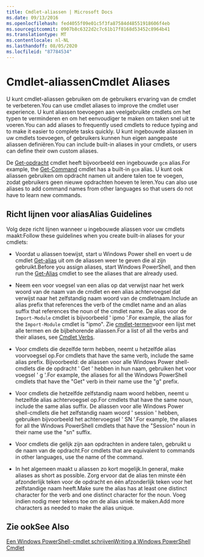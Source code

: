 ```yaml
---
title: Cmdlet-aliassen | Microsoft Docs
ms.date: 09/13/2016
ms.openlocfilehash: fed4055f09e01c5f3fa87584d48551918606f4eb
ms.sourcegitcommit: 0907b8c6322d2c7c61b17f8168d53452c8964b41
ms.translationtype: MT
ms.contentlocale: nl-NL
ms.lasthandoff: 08/05/2020
ms.locfileid: "87784534"
---
```

# <a name="cmdlet-aliases"></a><span data-ttu-id="180bf-102">Cmdlet-aliassen</span><span class="sxs-lookup"><span data-stu-id="180bf-102">Cmdlet Aliases</span></span>

<span data-ttu-id="180bf-103">U kunt cmdlet-aliassen gebruiken om de gebruikers ervaring van de cmdlet te verbeteren.</span><span class="sxs-lookup"><span data-stu-id="180bf-103">You can use cmdlet aliases to improve the cmdlet user experience.</span></span> <span data-ttu-id="180bf-104">U kunt aliassen toevoegen aan veelgebruikte cmdlets om het typen te verminderen en om het eenvoudiger te maken om taken snel uit te voeren.</span><span class="sxs-lookup"><span data-stu-id="180bf-104">You can add aliases to frequently used cmdlets to reduce typing and to make it easier to complete tasks quickly.</span></span> <span data-ttu-id="180bf-105">U kunt ingebouwde aliassen in uw cmdlets toevoegen, of gebruikers kunnen hun eigen aangepaste aliassen definiëren.</span><span class="sxs-lookup"><span data-stu-id="180bf-105">You can include built-in aliases in your cmdlets, or users can define their own custom aliases.</span></span>

<span data-ttu-id="180bf-106">De [Get-opdracht](/powershell/module/microsoft.powershell.core/get-command) cmdlet heeft bijvoorbeeld een ingebouwde `gcm` alias.</span><span class="sxs-lookup"><span data-stu-id="180bf-106">For example, the [Get-Command](/powershell/module/microsoft.powershell.core/get-command) cmdlet has a built-in `gcm` alias.</span></span> <span data-ttu-id="180bf-107">U kunt ook aliassen gebruiken om opdracht namen uit andere talen toe te voegen, zodat gebruikers geen nieuwe opdrachten hoeven te leren.</span><span class="sxs-lookup"><span data-stu-id="180bf-107">You can also use aliases to add command names from other languages so that users do not have to learn new commands.</span></span>

## <a name="alias-guidelines"></a><span data-ttu-id="180bf-108">Richt lijnen voor alias</span><span class="sxs-lookup"><span data-stu-id="180bf-108">Alias Guidelines</span></span>

<span data-ttu-id="180bf-109">Volg deze richt lijnen wanneer u ingebouwde aliassen voor uw cmdlets maakt:</span><span class="sxs-lookup"><span data-stu-id="180bf-109">Follow these guidelines when you create built-in aliases for your cmdlets:</span></span>

- <span data-ttu-id="180bf-110">Voordat u aliassen toewijst, start u Windows Power shell en voert u de cmdlet [Get-alias](/powershell/module/Microsoft.PowerShell.Utility/Get-Alias) uit om de aliassen weer te geven die al zijn gebruikt.</span><span class="sxs-lookup"><span data-stu-id="180bf-110">Before you assign aliases, start Windows PowerShell, and then run the [Get-Alias](/powershell/module/Microsoft.PowerShell.Utility/Get-Alias) cmdlet to see the aliases that are already used.</span></span>

- <span data-ttu-id="180bf-111">Neem een voor voegsel van een alias op dat verwijst naar het werk woord van de naam van de cmdlet en een alias achtervoegsel dat verwijst naar het zelfstandig naam woord van de cmdletnaam.</span><span class="sxs-lookup"><span data-stu-id="180bf-111">Include an alias prefix that references the verb of the cmdlet name and an alias suffix that references the noun of the cmdlet name.</span></span> <span data-ttu-id="180bf-112">De alias voor de `Import-Module` cmdlet is bijvoorbeeld ' ipmo '.</span><span class="sxs-lookup"><span data-stu-id="180bf-112">For example, the alias for the `Import-Module` cmdlet is "ipmo".</span></span> <span data-ttu-id="180bf-113">Zie [cmdlet-termen](./approved-verbs-for-windows-powershell-commands.md)voor een lijst met alle termen en de bijbehorende aliassen.</span><span class="sxs-lookup"><span data-stu-id="180bf-113">For a list of all the verbs and their aliases, see [Cmdlet Verbs](./approved-verbs-for-windows-powershell-commands.md).</span></span>

- <span data-ttu-id="180bf-114">Voor cmdlets die dezelfde term hebben, neemt u hetzelfde alias voorvoegsel op.</span><span class="sxs-lookup"><span data-stu-id="180bf-114">For cmdlets that have the same verb, include the same alias prefix.</span></span> <span data-ttu-id="180bf-115">Bijvoorbeeld: de aliassen voor alle Windows Power shell-cmdlets die de opdracht ' Get ' hebben in hun naam, gebruiken het voor voegsel ' g '.</span><span class="sxs-lookup"><span data-stu-id="180bf-115">For example, the aliases for all the Windows PowerShell cmdlets that have the "Get" verb in their name use the "g" prefix.</span></span>

- <span data-ttu-id="180bf-116">Voor cmdlets die hetzelfde zelfstandig naam woord hebben, neemt u hetzelfde alias achtervoegsel op.</span><span class="sxs-lookup"><span data-stu-id="180bf-116">For cmdlets that have the same noun, include the same alias suffix.</span></span> <span data-ttu-id="180bf-117">De aliassen voor alle Windows Power shell-cmdlets die het zelfstandig naam woord ' session ' hebben, gebruiken bijvoorbeeld het achtervoegsel ' SN '.</span><span class="sxs-lookup"><span data-stu-id="180bf-117">For example, the aliases for all the Windows PowerShell cmdlets that have the "Session" noun in their name use the "sn" suffix.</span></span>

- <span data-ttu-id="180bf-118">Voor cmdlets die gelijk zijn aan opdrachten in andere talen, gebruikt u de naam van de opdracht.</span><span class="sxs-lookup"><span data-stu-id="180bf-118">For cmdlets that are equivalent to commands in other languages, use the name of the command.</span></span>

- <span data-ttu-id="180bf-119">In het algemeen maakt u aliassen zo kort mogelijk.</span><span class="sxs-lookup"><span data-stu-id="180bf-119">In general, make aliases as short as possible.</span></span> <span data-ttu-id="180bf-120">Zorg ervoor dat de alias ten minste één afzonderlijk teken voor de opdracht en één afzonderlijk teken voor het zelfstandige naam heeft.</span><span class="sxs-lookup"><span data-stu-id="180bf-120">Make sure the alias has at least one distinct character for the verb and one distinct character for the noun.</span></span> <span data-ttu-id="180bf-121">Voeg indien nodig meer tekens toe om de alias uniek te maken.</span><span class="sxs-lookup"><span data-stu-id="180bf-121">Add more characters as needed to make the alias unique.</span></span>

## <a name="see-also"></a><span data-ttu-id="180bf-122">Zie ook</span><span class="sxs-lookup"><span data-stu-id="180bf-122">See Also</span></span>

[<span data-ttu-id="180bf-123">Een Windows PowerShell-cmdlet schrijven</span><span class="sxs-lookup"><span data-stu-id="180bf-123">Writing a Windows PowerShell Cmdlet</span></span>](./writing-a-windows-powershell-cmdlet.md)
